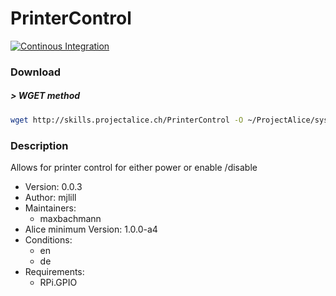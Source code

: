 #  PrinterControl

[![Continous Integration](https://gitlab.com/project-alice-assistant/skills/skill_PrinterControl/badges/master/pipeline.svg)](https://gitlab.com/project-alice-assistant/skills/skill_PrinterControl/pipelines/latest)

### Download

##### > WGET method
```bash
wget http://skills.projectalice.ch/PrinterControl -O ~/ProjectAlice/system/skillInstallTickets/PrinterControl.install
```

### Description
Allows for printer control for either power or enable /disable

- Version: 0.0.3
- Author: mjlill
- Maintainers:
  - maxbachmann
- Alice minimum Version: 1.0.0-a4
- Conditions:
  - en
  - de
- Requirements:
  - RPi.GPIO
